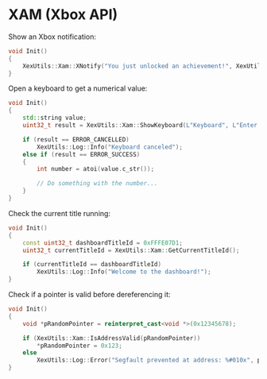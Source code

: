 # XAM (Xbox API)

Show an Xbox notification:
```C++
void Init()
{
    XexUtils::Xam::XNotify("You just unlocked an achievement!", XexUtils::XNOTIFYQUEUEUI_TYPE::XNOTIFYUI_TYPE_ACHIEVEMENT);
}
```

Open a keyboard to get a numerical value:
```C++
void Init()
{
    std::string value;
    uint32_t result = XexUtils::Xam::ShowKeyboard(L"Keyboard", L"Enter a value", L"123", value, 3, VKBD_LATIN_NUMERIC);

    if (result == ERROR_CANCELLED)
        XexUtils::Log::Info("Keyboard canceled");
    else if (result == ERROR_SUCCESS)
    {
        int number = atoi(value.c_str());

        // Do something with the number...
    }
}
```

Check the current title running:
```C++
void Init()
{
    const uint32_t dashboardTitleId = 0xFFFE07D1;
    uint32_t currentTitleId = XexUtils::Xam::GetCurrentTitleId();

    if (currentTitleId == dashboardTitleId)
        XexUtils::Log::Info("Welcome to the dashboard!");
}
```

Check if a pointer is valid before dereferencing it:
```C++
void Init()
{
    void *pRandomPointer = reinterpret_cast<void *>(0x12345678);

    if (XexUtils::Xam::IsAddressValid(pRandomPointer))
        *pRandomPointer = 0x123;
    else
        XexUtils::Log::Error("Segfault prevented at address: %#010x", pRandomPointer);
}
```
